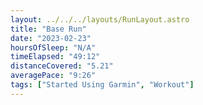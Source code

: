 ```yaml
---
layout: ../../../layouts/RunLayout.astro
title: "Base Run"
date: "2023-02-23"
hoursOfSleep: "N/A"
timeElapsed: "49:12"
distanceCovered: "5.21"
averagePace: "9:26"
tags: ["Started Using Garmin", "Workout"]
---
```

